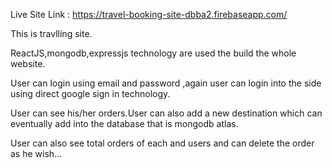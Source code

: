 Live Site Link : https://travel-booking-site-dbba2.firebaseapp.com/



This is travlling site.


ReactJS,mongodb,expressjs technology are used the build the whole website.


User can login using email and password ,again user can login into the side using direct google sign in technology.


User can see his/her orders.User can also add a new destination which can eventually add into the database that is mongodb atlas.




User can also see total orders of each and users and can delete the order as he wish...

